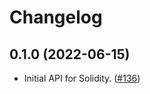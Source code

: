 # Changelog

## 0.1.0 (2022-06-15)

- Initial API for Solidity. ([#136](https://github.com/OpenZeppelin/contracts-wizard/pull/136))
